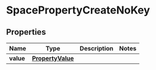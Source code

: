 # SpacePropertyCreateNoKey

## Properties
Name | Type | Description | Notes
------------ | ------------- | ------------- | -------------
**value** | [**PropertyValue**](PropertyValue.md) |  | 

